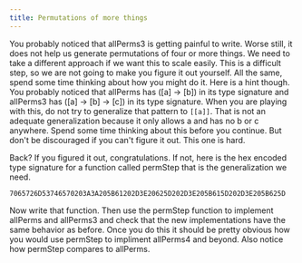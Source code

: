 ```yaml
---
title: Permutations of more things
---
```


You probably noticed that allPerms3 is getting painful to write.  Worse still,
it does not help us generate permutations of four or more things.  We need to
take a different approach if we want this to scale easily.  This is a
difficult step, so we are not going to make you figure it out yourself.  All
the same, spend some time thinking about how you might do it.  Here is a hint
though.  You probably noticed that allPerms has ([a] -> [b]) in its type
signature and allPerms3 has ([a] -> [b] -> [c]) in its type signature.  When
you are playing with this, do not try to generalize that pattern to `[[a]]`.
That is not an adequate generalization because it only allows a and has no b
or c anywhere.  Spend some time thinking about this before you continue.  But
don't be discouraged if you can't figure it out.  This one is hard.

Back?  If you figured it out, congratulations.  If not, here is the hex
encoded type signature for a function called permStep that is the
generalization we need.

    7065726D53746570203A3A205B61202D3E20625D202D3E205B615D202D3E205B625D

Now write that function. Then use the permStep function to implement allPerms
and allPerms3 and check that the new implementations have the same behavior as
before. Once you do this it should be pretty obvious how you would use permStep
to impliment allPerms4 and beyond. Also notice how permStep compares to
allPerms.
